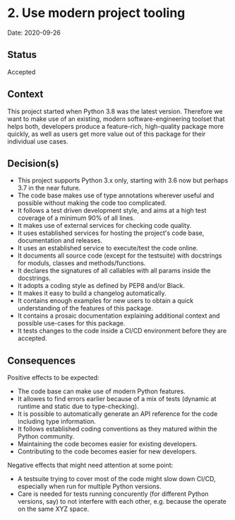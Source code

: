 # 2. Use modern project tooling

Date: 2020-09-26

## Status

Accepted

## Context

This project started when Python 3.8 was the latest version. Therefore we want to make use of an existing, modern software-engineering toolset that helps both, developers produce a feature-rich, high-quality package more quickly, as well as users get more value out of this package for their individual use cases.

## Decision(s)

- This project supports Python 3.x only, starting with 3.6 now but perhaps 3.7 in the near future.
- The code base makes use of type annotations wherever useful and possible without making the code too complicated.
- It follows a test driven development style, and aims at a high test coverage of a minimum 90% of all lines.
- It makes use of external services for checking code quality.
- It uses established services for hosting the project's code base, documentation and releases.
- It uses an established service to execute/test the code online.
- It documents all source code (except for the testsuite) with docstrings for moduls, classes and methods/functions.
- It declares the signatures of all callables with all params inside the docstrings.
- It adopts a coding style as defined by PEP8 and/or Black.
- It makes it easy to build a changelog automatically.
- It contains enough examples for new users to obtain a quick understanding of the features of this package.
- It contains a prosaic documentation explaining additional context and possible use-cases for this package.
- It tests changes to the code inside a CI/CD environment before they are accepted.

## Consequences

Positive effects to be expected:

- The code base can make use of modern Python features.
- It allowes to find errors earlier because of a mix of tests (dynamic at runtime and static due to type-checking).
- It is possible to automatically generate an API reference for the code including type information.
- It follows established coding conventions as they matured within the Python community.
- Maintaining the code becomes easier for existing developers.
- Contributing to the code becomes easier for new developers.

Negative effects that might need attention at some point:

- A testsuite trying to cover most of the code might slow down CI/CD, especially when run for multiple Python versions.
- Care is needed for tests running concurently (for different Python versions, say) to not interfere with each other, e.g. because the operate on the same XYZ space.
